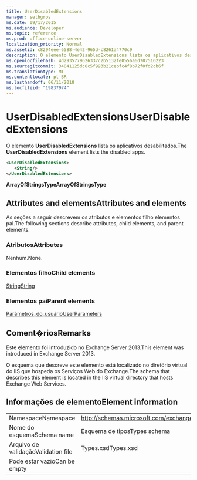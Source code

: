 ```yaml
---
title: UserDisabledExtensions
manager: sethgros
ms.date: 09/17/2015
ms.audience: Developer
ms.topic: reference
ms.prod: office-online-server
localization_priority: Normal
ms.assetid: c8294eee-6588-4e42-965d-c8261a4770c9
description: O elemento UserDisabledExtensions lista os aplicativos desabilitados.
ms.openlocfilehash: 4d2935779626337c2b5132fe0556a6d707516223
ms.sourcegitcommit: 34041125dc8c5f993b21cebfc4f8b72f0fd2cb6f
ms.translationtype: MT
ms.contentlocale: pt-BR
ms.lasthandoff: 06/11/2018
ms.locfileid: "19837974"
---
```

# <a name="userdisabledextensions"></a><span data-ttu-id="beaec-103">UserDisabledExtensions</span><span class="sxs-lookup"><span data-stu-id="beaec-103">UserDisabledExtensions</span></span>

<span data-ttu-id="beaec-104">O elemento **UserDisabledExtensions** lista os aplicativos desabilitados.</span><span class="sxs-lookup"><span data-stu-id="beaec-104">The **UserDisabledExtensions** element lists the disabled apps.</span></span> 
  
```XML
<UserDisabledExtensions>
   <String/>
</UserDisabledExtensions>
```

 <span data-ttu-id="beaec-105">**ArrayOfStringsType**</span><span class="sxs-lookup"><span data-stu-id="beaec-105">**ArrayOfStringsType**</span></span>
## <a name="attributes-and-elements"></a><span data-ttu-id="beaec-106">Attributes and elements</span><span class="sxs-lookup"><span data-stu-id="beaec-106">Attributes and elements</span></span>

<span data-ttu-id="beaec-107">As seções a seguir descrevem os atributos e elementos filho elementos pai.</span><span class="sxs-lookup"><span data-stu-id="beaec-107">The following sections describe attributes, child elements, and parent elements.</span></span>
  
### <a name="attributes"></a><span data-ttu-id="beaec-108">Atributos</span><span class="sxs-lookup"><span data-stu-id="beaec-108">Attributes</span></span>

<span data-ttu-id="beaec-109">Nenhum.</span><span class="sxs-lookup"><span data-stu-id="beaec-109">None.</span></span>
  
### <a name="child-elements"></a><span data-ttu-id="beaec-110">Elementos filho</span><span class="sxs-lookup"><span data-stu-id="beaec-110">Child elements</span></span>

[<span data-ttu-id="beaec-111">String</span><span class="sxs-lookup"><span data-stu-id="beaec-111">String</span></span>](string.md)
  
### <a name="parent-elements"></a><span data-ttu-id="beaec-112">Elementos pai</span><span class="sxs-lookup"><span data-stu-id="beaec-112">Parent elements</span></span>

[<span data-ttu-id="beaec-113">Parâmetros_do_usuário</span><span class="sxs-lookup"><span data-stu-id="beaec-113">UserParameters</span></span>](userparameters.md)
  
## <a name="remarks"></a><span data-ttu-id="beaec-114">Coment�rios</span><span class="sxs-lookup"><span data-stu-id="beaec-114">Remarks</span></span>

<span data-ttu-id="beaec-115">Este elemento foi introduzido no Exchange Server 2013.</span><span class="sxs-lookup"><span data-stu-id="beaec-115">This element was introduced in Exchange Server 2013.</span></span>
  
<span data-ttu-id="beaec-116">O esquema que descreve este elemento está localizado no diretório virtual do IIS que hospeda os Serviços Web do Exchange.</span><span class="sxs-lookup"><span data-stu-id="beaec-116">The schema that describes this element is located in the IIS virtual directory that hosts Exchange Web Services.</span></span>
  
## <a name="element-information"></a><span data-ttu-id="beaec-117">Informações de elemento</span><span class="sxs-lookup"><span data-stu-id="beaec-117">Element information</span></span>

|||
|:-----|:-----|
|<span data-ttu-id="beaec-118">Namespace</span><span class="sxs-lookup"><span data-stu-id="beaec-118">Namespace</span></span>  <br/> |http://schemas.microsoft.com/exchange/services/2006/types  <br/> |
|<span data-ttu-id="beaec-119">Nome do esquema</span><span class="sxs-lookup"><span data-stu-id="beaec-119">Schema name</span></span>  <br/> |<span data-ttu-id="beaec-120">Esquema de tipos</span><span class="sxs-lookup"><span data-stu-id="beaec-120">Types schema</span></span>  <br/> |
|<span data-ttu-id="beaec-121">Arquivo de validação</span><span class="sxs-lookup"><span data-stu-id="beaec-121">Validation file</span></span>  <br/> |<span data-ttu-id="beaec-122">Types.xsd</span><span class="sxs-lookup"><span data-stu-id="beaec-122">Types.xsd</span></span>  <br/> |
|<span data-ttu-id="beaec-123">Pode estar vazio</span><span class="sxs-lookup"><span data-stu-id="beaec-123">Can be empty</span></span>  <br/> ||
   

